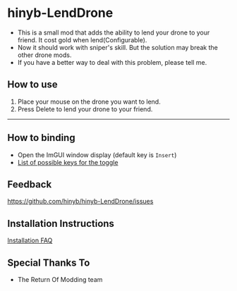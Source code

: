 # hinyb-LendDrone
* This is a small mod that adds the ability to lend your drone to your friend. It cost gold when lend(Configurable).
* Now it should work with sniper's skill. But the solution may break the other drone mods.
* If you have a better way to deal with this problem, please tell me.

## How to use
1. Place your mouse on the drone you want to lend.
2. Press Delete to lend your drone to your friend.
---

## How to binding 
* Open the ImGUI window display (default key is `Insert`)
* [List of possible keys for the toggle](https://oprypin.github.io/crystal-imgui/ImGui/ImGuiKey.html)

## Feedback
https://github.com/hinyb/hinyb-LendDrone/issues

## Installation Instructions

[Installation FAQ](https://docs.google.com/document/u/1/d/1NgLwb8noRLvlV9keNc_GF2aVzjARvUjpND2rxFgxyfw/edit?usp=sharing)

## Special Thanks To
* The Return Of Modding team